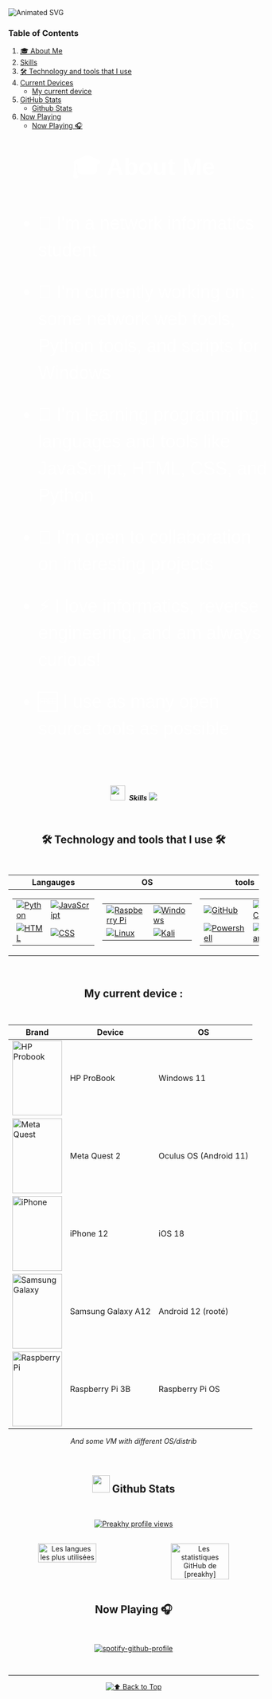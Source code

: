 <img src="https://github.com/preakhy/preakhy/blob/main/asset/welcome.svg" alt="Animated SVG">

### Table of Contents

1. [🎓 About Me](#-about-me)
2. [Skills](#-skills)
3. [🛠️ Technology and tools that I use](#%EF%B8%8F-technology-and-tools-that-i-use-%EF%B8%8F)
4. [Current Devices](#current-devices)
   - [My current device](#my-current-device)
5. [GitHub Stats](#github-stats)
   - [Github Stats](#github-stats-section)
6. [Now Playing](#now-playing)
   - [Now Playing 🎧](#now-playing-section)

<div style="width: 100%; display: flex; justify-content: center; font-family: Arial, sans-serif; padding: 20px; color: #ffffff;">
  <div style="max-width: 800px; text-align: left;">

<h2 style="color: #ffffff; font-size: 48px; margin: 0 0 40px; font-weight: bold; text-align: center;">🎓 About Me</h2>

<ul style="padding-left: 40px; list-style-type: disc; font-size: 36px; color: #ffffff; line-height: 1.5;">
  <li style="margin-bottom: 30px;">📖 I'm a network informatics student</li>
  <li style="margin-bottom: 30px;">🔭 I'm currently working on : some network web tools, Python tools, and scripts for Windows</li>
  <li style="margin-bottom: 30px;">🌱 I'm learning programming languages and tools like JavaScript, HTML, CSS, and Python</li>
  <li style="margin-bottom: 30px;">👯 I'm open to collaboration on interesting projects</li>
  <li style="margin-bottom: 30px;">⚡ I love informatics, reverse engineering, and am always curious!</li>
  <li style="margin-bottom: 30px;">🆓 I use as many open source tools as possible</li>
</ul>

  </div>
</div>

<div align="center">

<br>

<img src="https://media2.giphy.com/media/QssGEmpkyEOhBCb7e1/giphy.gif?cid=ecf05e47a0n3gi1bfqntqmob8g9aid1oyj2wr3ds3mg700bl&rid=giphy.gif" width ="30">&nbsp; ***Skills***
<img src="https://user-images.githubusercontent.com/73097560/115834477-dbab4500-a447-11eb-908a-139a6edaec5c.gif">

<br>

## 🛠️ Technology and tools that I use 🛠️

<br>

| **Langauges** | **OS** | **tools** |
|--------------|----------------|------------|
| <table><tr><td>[![Python](https://skillicons.dev/icons?i=python)](https://www.python.org)</td><td>[![JavaScript](https://skillicons.dev/icons?i=js)](https://developer.mozilla.org/en-US/docs/Web/JavaScript)</td></tr><tr><td>[![HTML](https://skillicons.dev/icons?i=html)](https://developer.mozilla.org/en-US/docs/Web/HTML)</td><td>[![CSS](https://skillicons.dev/icons?i=css)](https://developer.mozilla.org/en-US/docs/Web/CSS)</td></tr></table> | <table><tr><td>[![Raspberry Pi](https://skillicons.dev/icons?i=raspberrypi)](https://www.raspberrypi.org)</td><td>[![Windows](https://skillicons.dev/icons?i=windows)](https://www.microsoft.com/en-us/windows)</td></tr><tr><td>[![Linux](https://skillicons.dev/icons?i=linux)](https://www.kernel.org)</td><td>[![Kali](https://skillicons.dev/icons?i=kali)](https://www.kali.org)</td></tr></table> | <table><tr><td>[![GitHub](https://skillicons.dev/icons?i=github)](https://github.com)</td><td>[![VS Code](https://skillicons.dev/icons?i=vscode)](https://code.visualstudio.com)</td></tr><tr><td>[![Powershell](https://skillicons.dev/icons?i=powershell)](https://learn.microsoft.com/en-us/powershell/)</td><td>[![Obsidian](https://skillicons.dev/icons?i=obsidian)](https://obsidian.md)</td></tr></table> |

</div>

<br>

<div align="center">

## My current device :

<br>
  
| **Brand** | **Device** | **OS** |
|----------|--------------|--------|
| <img src="https://github.com/preakhy/preakhy/blob/main/asset/logo/hp.svg" alt="HP Probook" width="100" height="150"> | HP ProBook | Windows 11 |
| <img src="https://github.com/preakhy/preakhy/blob/main/asset/logo/meta-quest-1.svg" alt="Meta Quest" width="100" height="150"> | Meta Quest 2 | Oculus OS (Android 11) |
| <img src="https://github.com/preakhy/preakhy/blob/main/asset/logo/IOS.svg" alt="iPhone" width="100" height="150"> | iPhone 12 | iOS 18 |
| <img src="https://github.com/preakhy/preakhy/blob/main/asset/logo/Samsung_Galaxy_logo.svg" alt="Samsung Galaxy" width="100" height="150"> | Samsung Galaxy A12 | Android 12 (rooté) |
| <img src="https://github.com/preakhy/preakhy/blob/main/asset/logo/raspberrypi.svg" alt="Raspberry Pi" width="100" height="150"> | Raspberry Pi 3B | Raspberry Pi OS |

*And some VM with different OS/distrib*

</div>

<br>

<div align="center">

## <img src="https://github.com/preakhy/preakhy/blob/main/asset/logo/iY8CRBdQXODJSCERIr.gif" width="35">&nbsp;**Github Stats**

<br>

<div align="center">

[![Preakhy profile views](https://u8views.com/api/v1/github/profiles/123584533/views/day-week-month-total-count.svg)](https://u8views.com/github/preakhy)

</div>

<br>

<div style="display: flex; justify-content: space-between; gap: 30px;">
  <img src="https://github-readme-stats.vercel.app/api/top-langs/?username=preakhy&layout=compact&theme=radical" alt="Les langues les plus utilisées" style="width: 49%;">
  <img src="https://github-readme-stats.vercel.app/api?username=preakhy&show_icons=true&theme=radical" alt="Les statistiques GitHub de [preakhy]" style="width: 49%;">
</div>

<br>

## Now Playing 🎧

<br>

<div align="center">
  
[![spotify-github-profile](https://spotify-github-profile.kittinanx.com/api/view?uid=i59vhe9ryuluce0pcq61vopgd&cover_image=false&theme=default&show_offline=false&background_color=080808&interchange=true)](https://spotify-github-profile.kittinanx.com/api/view?uid=i59vhe9ryuluce0pcq61vopgd&redirect=true)

</div>

<br>

---
<div align="center">
  
[![⬆️ Back to Top](https://github.com/preakhy/preakhy/blob/main/asset/gototop.svg)](#top)

</div>
